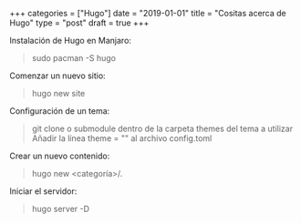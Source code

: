 +++
categories = ["Hugo"]
date = "2019-01-01"
title = "Cositas acerca de Hugo"
type = "post"
draft = true
+++

Instalación de Hugo en Manjaro:
> sudo pacman -S hugo

Comenzar un nuevo sitio:
> hugo new site <dir>

Configuración de un tema:
> git clone o submodule dentro de la carpeta themes del tema a utilizar
> Añadir la línea theme = "<nombre-del-tema>" al archivo config.toml

Crear un nuevo contenido:
> hugo new <categoría>/<archivo>.<formato>

Iniciar el servidor:
> hugo server -D
